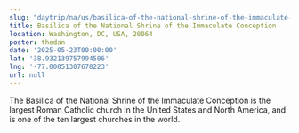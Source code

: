 ```yaml
---
slug: "daytrip/na/us/basilica-of-the-national-shrine-of-the-immaculate-conception"
title: Basilica of the National Shrine of the Immaculate Conception
location: Washington, DC, USA, 20064
poster: thedan
date: '2025-05-23T00:00:00'
lat: '38.932139757994506'
lng: '-77.00051307678223'
url: null
---
```


The Basilica of the National Shrine of the Immaculate Conception is the largest Roman Catholic church in the United States and North America, and is one of the ten largest churches in the world.
